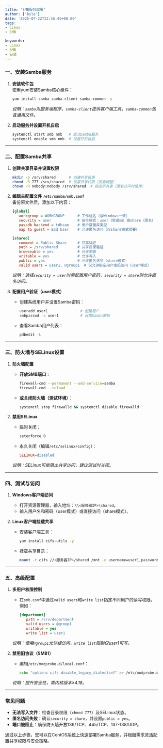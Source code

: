 ```yaml
---
title: 'SMB服务部署'
author: ['kyle']
date: '2025-07-22T22:56:40+08:00'
tags:
- Linux
- SMB

keywords:
- Linux
- SMB
- 安装
---
```


### **一、安装Samba服务**
1. **安装软件包**  
   使用yum安装Samba核心组件：
   ```bash
   yum install samba samba-client samba-common -y
   ```
   *说明：`samba`为服务端程序，`samba-client`提供客户端工具，`samba-common`包含通用文件。* 

2. **启动服务并设置开机自启**  
   ```bash
   systemctl start smb nmb   # 启动Samba服务
   systemctl enable smb nmb  # 设置开机自启
   ```

---

### **二、配置Samba共享**
1. **创建共享目录并设置权限**  
   ```bash
   mkdir -p /srv/shared      # 创建共享目录
   chmod -R 777 /srv/shared  # 设置目录权限（按需调整）
   chown -R nobody:nobody /srv/shared  # 指定所有者（匿名访问时使用）
   ```

2. **编辑主配置文件 `/etc/samba/smb.conf`**  
   备份原文件后，添加以下内容：
   ```ini
   [global]
      workgroup = WORKGROUP      # 工作组名（与Windows一致）
      security = user            # 安全模式：user（需密码）或share（匿名）
      passdb backend = tdbsam    # 用户数据库类型
      map to guest = Bad User    # 允许匿名访问（仅share模式需要）

   [shared]
      comment = Public Share     # 共享描述
      path = /srv/shared         # 共享目录路径
      browseable = yes           # 允许浏览
      writable = yes             # 允许写入
      public = yes               # 允许匿名访问（share模式）
      valid users = user1, @group1  # 仅允许指定用户或组访问（user模式）
   ```
   *说明：选择`security = user`时需配置用户密码，`security = share`则允许匿名访问。* 

3. **配置用户验证（user模式）**  
   - 创建系统用户并设置Samba密码：
     ```bash
     useradd user1               # 创建用户
     smbpasswd -a user1          # 设置Samba密码
     ```
   - 查看Samba用户列表：
     ```bash
     pdbedit -L
     ```

---

### **三、防火墙与SELinux设置**
1. **防火墙配置**  
   - **开放SMB端口**：
     ```bash
     firewall-cmd --permanent --add-service=samba
     firewall-cmd --reload
     ```
   - **或关闭防火墙（测试环境）**：
     ```bash
     systemctl stop firewalld && systemctl disable firewalld
     ```

2. **禁用SELinux**  
   - 临时关闭：
     ```bash
     setenforce 0
     ```
   - 永久关闭（编辑`/etc/selinux/config`）：
     ```ini
     SELINUX=disabled
     ```
   *说明：SELinux可能阻止共享访问，建议测试时关闭。* 

---

### **四、测试与访问**
1. **Windows客户端访问**  
   - 打开资源管理器，输入地址：`\\<服务器IP>\shared`。
   - 输入用户名和密码（user模式）或直接访问（share模式）。

2. **Linux客户端挂载共享**  
   - 安装客户端工具：
     ```bash
     yum install cifs-utils -y
     ```
   - 挂载共享目录：
     ```bash
     mount -t cifs //<服务器IP>/shared /mnt -o username=user1,password=123
     ```

---

### **五、高级配置**
1. **多用户权限控制**  
   - 在`smb.conf`中通过`valid users`和`write list`指定不同用户的读写权限。例如：
     ```ini
     [department]
        path = /srv/department
        valid users = @group1
        writable = yes
        write list = user1
     ```
   *说明：使用`@group1`允许组访问，`write list`限制仅user1可写。* 

2. **禁用旧协议（SMB1）**  
   - 编辑`/etc/modprobe.d/local.conf`：
     ```bash
     echo "options cifs disable_legacy_dialects=Y" >> /etc/modprobe.d/local.conf
     ```
   *说明：提升安全性，需内核版本≥4.18。* 

---

### **常见问题**
- **无法写入文件**：检查目录权限（`chmod 777`）及SELinux状态。
- **匿名访问失败**：确认`security = share`，并设置`public = yes`。
- **端口被阻止**：确保防火墙开放139/TCP、445/TCP、137-138/UDP。

通过以上步骤，您可以在CentOS系统上快速部署Samba服务，并根据需求灵活配置共享权限与安全策略。